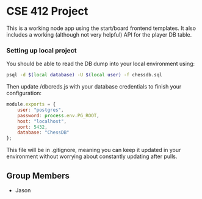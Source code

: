 # CSE 412 Project 

This is a working node app using the start/board frontend templates. It also includes a working (although not very helpful) API for the player DB table. 

### Setting up local project
You should be able to read the DB dump into your local environment using:
```bash
psql -d $(local database) -U $(local user) -f chessdb.sql
```

Then update /dbcreds.js with your database credentials to finish your configuration:
```javascript
module.exports = {
    user: "postgres",
    password: process.env.PG_ROOT,
    host: "localhost",
    port: 5432,
    database: "ChessDB"
};
```
This file will be in .gitignore, meaning you can keep it updated in your environment without worrying about constantly updating after pulls.

## Group Members
- Jason